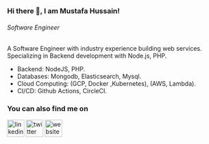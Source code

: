 ### Hi there 👋, I am Mustafa Hussain!
###### *Software Engineer*

A Software Engineer with industry experience building web services. Specializing in Backend development with Node.js, PHP. 

* Backend: NodeJS, PHP.
* Databases: Mongodb, Elasticsearch, Mysql.
* Cloud Computing: (GCP, Docker ,Kubernetes), (AWS, Lambda).
* CI/CD: Github Actions, CircleCI.


### You can also find me on
[<img src='https://cdn.jsdelivr.net/npm/simple-icons@3.0.1/icons/linkedin.svg' alt='linkedin' height='40'>](https://www.linkedin.com/in/mustafah15/) [<img src='https://cdn.jsdelivr.net/npm/simple-icons@3.0.1/icons/twitter.svg' alt='twitter' height='40'>](https://twitter.com/_mustafah15)  [<img src='https://cdn.jsdelivr.net/npm/simple-icons@3.0.1/icons/icloud.svg' alt='website' height='40'>](https://mhussain.net)  
